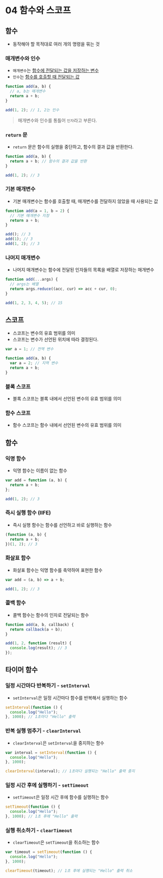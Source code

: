 # 04 함수와 스코프

## 함수

- 동작해야 할 목적대로 여러 개의 명령을 묶는 것

### 매개변수와 인수

- `매개변수`는 <span style="text-decoration:underline">함수에 전달되는 값을 저장하는 변수</span>
- `인수`는 <span style="text-decoration:underline">함수를 호출할 때 전달되는 값</span>

```js
function add(a, b) {
  // a, b는 매개변수
  return a + b;
}

add(1, 2); // 1, 2는 인수
```

> 매개변수와 인수를 통틀어 `인자`라고 부른다.

### `return` 문

- `return` 문은 함수의 실행을 중단하고, 함수의 결과 값을 반환한다.

```js
function add(a, b) {
  return a + b; // 함수의 결과 값을 반환
}

add(1, 2); // 3
```

### 기본 매개변수

- 기본 매개변수는 함수를 호출할 때, 매개변수를 전달하지 않았을 때 사용되는 값

```js
function add(a = 1, b = 2) {
  // 기본 매개변수 지정
  return a + b;
}

add(); // 3
add(1); // 3
add(1, 2); // 3
```

### 나머지 매개변수

- 나머지 매개변수는 함수에 전달된 인자들의 목록을 배열로 저장하는 매개변수

```js
function add(...args) {
  // args는 배열
  return args.reduce((acc, cur) => acc + cur, 0);
}

add(1, 2, 3, 4, 5); // 15
```

## 스코프

- 스코프는 변수의 유효 범위를 의미
- 스코프는 변수가 선언된 위치에 따라 결정된다.

```js
var a = 1; // 전역 변수

function add(a, b) {
  var a = 2; // 지역 변수
  return a + b;
}
```

### 블록 스코프

- 블록 스코프는 블록 내에서 선언된 변수의 유효 범위를 의미

### 함수 스코프

- 함수 스코프는 함수 내에서 선언된 변수의 유효 범위를 의미

## 함수

### 익명 함수

- 익명 함수는 이름이 없는 함수

```js
var add = function (a, b) {
  return a + b;
};

add(1, 2); // 3
```

### 즉시 실행 함수 (IIFE)

- 즉시 실행 함수는 함수를 선언하고 바로 실행하는 함수

```js
(function (a, b) {
  return a + b;
})(1, 2); // 3
```

### 화살표 함수

- 화살표 함수는 익명 함수를 축약하여 표현한 함수

```js
var add = (a, b) => a + b;

add(1, 2); // 3
```

### 콜백 함수

- 콜백 함수는 함수의 인자로 전달되는 함수

```js
function add(a, b, callback) {
  return callback(a + b);
}

add(1, 2, function (result) {
  console.log(result); // 3
});
```

## 타이머 함수

### 일정 시간마다 반복하기 - `setInterval`

- `setInterval`은 일정 시간마다 함수를 반복해서 실행하는 함수

```js
setInterval(function () {
  console.log("Hello");
}, 1000); // 1초마다 "Hello" 출력
```

### 반복 실행 멈추기 - `clearInterval`

- `clearInterval`은 `setInterval`을 중지하는 함수

```js
var interval = setInterval(function () {
  console.log("Hello");
}, 1000);

clearInterval(interval); // 1초마다 실행되는 "Hello" 출력 중지
```

### 일정 시간 후에 실행하기 - `setTimeout`

- `setTimeout`은 일정 시간 후에 함수를 실행하는 함수

```js
setTimeout(function () {
  console.log("Hello");
}, 1000); // 1초 후에 "Hello" 출력
```

### 실행 취소하기 - `clearTimeout`

- `clearTimeout`은 `setTimeout`을 취소하는 함수

```js
var timeout = setTimeout(function () {
  console.log("Hello");
}, 1000);

clearTimeout(timeout); // 1초 후에 실행되는 "Hello" 출력 취소
```

